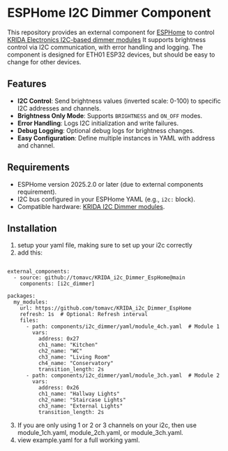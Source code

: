 # ESPHome I2C Dimmer Component

This repository provides an external component for [ESPHome](https://esphome.io/) 
to control [KRIDA Electronics I2C-based dimmer modules](https://www.tindie.com/products/bugrovs2012/i2c-4ch-ac-led-dimmer-module/)
It supports brightness control via I2C communication, with error handling and logging. The component is designed for ETH01 ESP32 devices, but should be easy to change for other devices.


## Features
- **I2C Control**: Send brightness values (inverted scale: 0-100) to specific I2C addresses and channels.
- **Brightness Only Mode**: Supports `BRIGHTNESS` and `ON_OFF` modes.
- **Error Handling**: Logs I2C initialization and write failures.
- **Debug Logging**: Optional debug logs for brightness changes.
- **Easy Configuration**: Define multiple instances in YAML with address and channel.

## Requirements
- ESPHome version 2025.2.0 or later (due to external components requirement).
- I2C bus configured in your ESPHome YAML (e.g., `i2c:` block).
- Compatible hardware: [KRIDA I2C Dimmer modules](https://www.tindie.com/products/bugrovs2012/i2c-4ch-ac-led-dimmer-module/).

## Installation
1. setup your yaml file, making sure to set up your i2c correctly
2. add this:

```

external_components:
  - source: github://tomavc/KRIDA_i2c_Dimmer_EspHome@main
    components: [i2c_dimmer]

packages:
  my_modules:
    url: https://github.com/tomavc/KRIDA_i2c_Dimmer_EspHome
    refresh: 1s  # Optional: Refresh interval
    files:
      - path: components/i2c_dimmer/yaml/module_4ch.yaml  # Module 1
        vars:
          address: 0x27
          ch1_name: "Kitchen"
          ch2_name: "WC"
          ch3_name: "Living Room"
          ch4_name: "Conservatory"
          transition_length: 2s
      - path: components/i2c_dimmer/yaml/module_3ch.yaml  # Module 2
        vars:
          address: 0x26
          ch1_name: "Hallway Lights"
          ch2_name: "Staircase Lights"
          ch3_name: "External Lights"
          transition_length: 2s
```
3. If you are only using 1 or 2 or 3 channels on your i2c, then use module_1ch.yaml, module_2ch.yaml, or module_3ch.yaml.
4. view example.yaml for a full working yaml.

